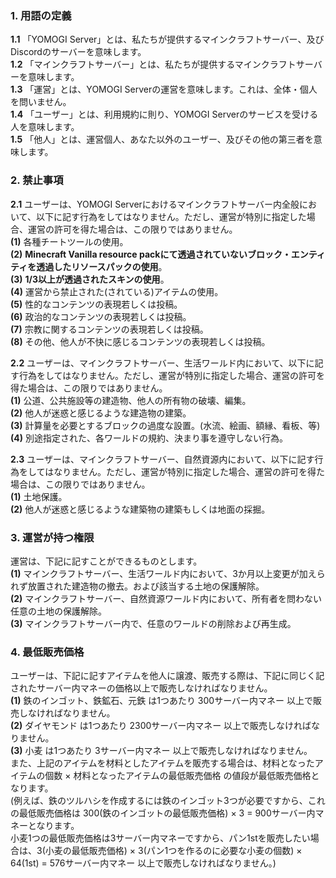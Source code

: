 ### 1. 用語の定義
**1.1** 「YOMOGI Server」とは、私たちが提供するマインクラフトサーバー、及びDiscordのサーバーを意味します。<br>
**1.2** 「マインクラフトサーバー」とは、私たちが提供するマインクラフトサーバーを意味します。<br>
**1.3** 「運営」とは、YOMOGI Serverの運営を意味します。これは、全体・個人を問いません。<br>
**1.4** 「ユーザー」とは、利用規約に則り、YOMOGI Serverのサービスを受ける人を意味します。<br>
**1.5** 「他人」とは、運営個人、あなた以外のユーザー、及びその他の第三者を意味します。<br>

### 2. 禁止事項
**2.1** ユーザーは、YOMOGI Serverにおけるマインクラフトサーバー内全般において、以下に記す行為をしてはなりません。ただし、運営が特別に指定した場合、運営の許可を得た場合は、この限りではありません。<br>
**(1)** 各種チートツールの使用。<br>
**(2)** **Minecraft Vanilla resource packにて透過されていないブロック・エンティティを透過したリソースパックの使用**。<br>
**(3)** **1/3以上が透過されたスキンの使用**。<br>
**(4)** 運営から禁止された(されている)アイテムの使用。<br>
**(5)** 性的なコンテンツの表現若しくは投稿。<br>
**(6)** 政治的なコンテンツの表現若しくは投稿。<br>
**(7)** 宗教に関するコンテンツの表現若しくは投稿。<br>
**(8)** その他、他人が不快に感じるコンテンツの表現若しくは投稿。<br>

**2.2** ユーザーは、マインクラフトサーバー、生活ワールド内において、以下に記す行為をしてはなりません。ただし、運営が特別に指定した場合、運営の許可を得た場合は、この限りではありません。<br>
**(1)** 公道、公共施設等の建造物、他人の所有物の破壊、編集。<br>
**(2)** 他人が迷惑と感じるような建造物の建築。<br>
**(3)** 計算量を必要とするブロックの過度な設置。(水流、絵画、額縁、看板、等)<br>
**(4)** 別途指定された、各ワールドの規約、決まり事を遵守しない行為。<br>

**2.3** ユーザーは、マインクラフトサーバー、自然資源内において、以下に記す行為をしてはなりません。ただし、運営が特別に指定した場合、運営の許可を得た場合は、この限りではありません。<br>
**(1)** 土地保護。<br>
**(2)** 他人が迷惑と感じるような建築物の建築もしくは地面の採掘。<br>

### 3. 運営が持つ権限
運営は、下記に記すことができるものとします。<br>
**(1)** マインクラフトサーバー、生活ワールド内において、3か月以上変更が加えられず放置された建造物の撤去。および該当する土地の保護解除。<br>
**(2)** マインクラフトサーバー、自然資源ワールド内において、所有者を問わない任意の土地の保護解除。<br>
**(3)** マインクラフトサーバー内で、任意のワールドの削除および再生成。<br>

### 4. 最低販売価格
ユーザーは、下記に記すアイテムを他人に譲渡、販売する際は、下記に同じく記されたサーバー内マネーの価格以上で販売しなければなりません。<br>
**(1)** 鉄のインゴット、鉄鉱石、元鉄 は1つあたり 300サーバー内マネー 以上で販売しなければなりません。<br>
**(2)** ダイヤモンド は1つあたり 2300サーバー内マネー 以上で販売しなければなりません。<br>
**(3)** 小麦 は1つあたり 3サーバー内マネー 以上で販売しなければなりません。<br>
また、上記のアイテムを材料としたアイテムを販売する場合は、材料となったアイテムの個数 × 材料となったアイテムの最低販売価格 の値段が最低販売価格となります。<br>
(例えば、鉄のツルハシを作成するには鉄のインゴット3つが必要ですから、これの最低販売価格は 300(鉄のインゴットの最低販売価格) × 3 = 900サーバー内マネーとなります。<br>
小麦1つの最低販売価格は3サーバー内マネーですから、パン1stを販売したい場合は、3(小麦の最低販売価格) × 3(パン1つを作るのに必要な小麦の個数) × 64(1st) = 576サーバー内マネー 以上で販売しなければなりません。)<br> 
